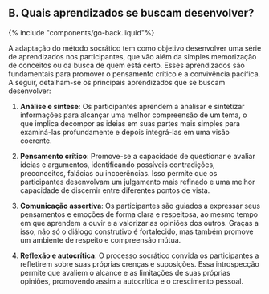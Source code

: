 ## B. Quais aprendizados se buscam desenvolver?
{% include "components/go-back.liquid"%}

A adaptação do método socrático tem como objetivo desenvolver uma série de aprendizados nos participantes, que vão além da simples memorização de conceitos ou da busca de quem está certo. Esses aprendizados são fundamentais para promover o pensamento crítico e a convivência pacífica. A seguir, detalham-se os principais aprendizados que se buscam desenvolver:

1. **Análise e síntese**: Os participantes aprendem a analisar e sintetizar informações para alcançar uma melhor compreensão de um tema, o que implica decompor as ideias em suas partes mais simples para examiná-las profundamente e depois integrá-las em uma visão coerente.

2. **Pensamento crítico**: Promove-se a capacidade de questionar e avaliar ideias e argumentos, identificando possíveis contradições, preconceitos, falácias ou incoerências. Isso permite que os participantes desenvolvam um julgamento mais refinado e uma melhor capacidade de discernir entre diferentes pontos de vista.

3. **Comunicação assertiva**: Os participantes são guiados a expressar seus pensamentos e emoções de forma clara e respeitosa, ao mesmo tempo em que aprendem a ouvir e a valorizar as opiniões dos outros. Graças a isso, não só o diálogo construtivo é fortalecido, mas também promove um ambiente de respeito e compreensão mútua.

4. **Reflexão e autocrítica**: O processo socrático convida os participantes a refletirem sobre suas próprias crenças e suposições. Essa introspecção permite que avaliem o alcance e as limitações de suas próprias opiniões, promovendo assim a autocrítica e o crescimento pessoal.
